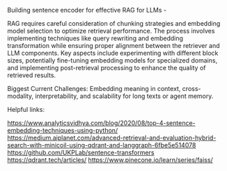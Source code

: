 Building sentence encoder for effective RAG for LLMs - 

RAG requires careful consideration of chunking strategies and embedding model selection to optimize retrieval performance.
The process involves implementing techniques like query rewriting and embedding transformation while ensuring proper alignment between the retriever and LLM components.
Key aspects include experimenting with different block sizes, potentially fine-tuning embedding models for specialized domains, and implementing post-retrieval processing to enhance the quality of retrieved results.

Biggest Current Challenges:
    Embedding meaning in context, cross-modality, interpretability, and scalability for long texts or agent memory.

Helpful links:

https://www.analyticsvidhya.com/blog/2020/08/top-4-sentence-embedding-techniques-using-python/
https://medium.aiplanet.com/advanced-retrieval-and-evaluation-hybrid-search-with-minicoil-using-qdrant-and-langgraph-6fbe5e514078
https://github.com/UKPLab/sentence-transformers
https://qdrant.tech/articles/
https://www.pinecone.io/learn/series/faiss/